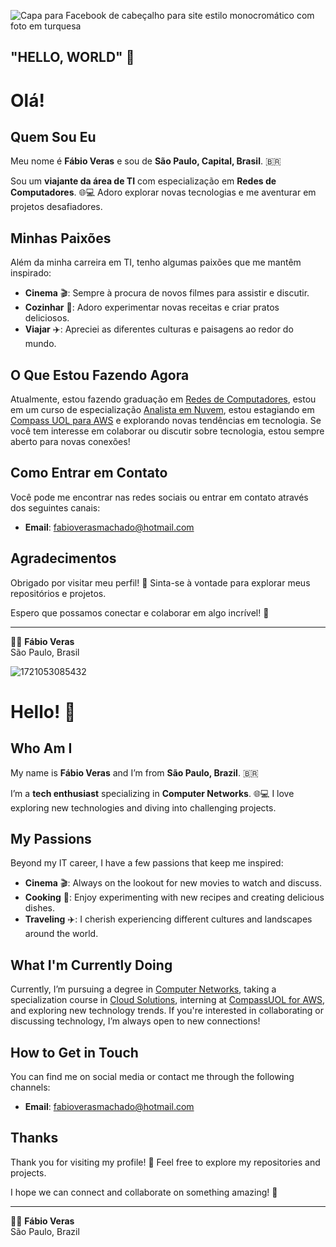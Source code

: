 ![Capa para Facebook de cabeçalho para site estilo monocromático com foto em turquesa](https://github.com/user-attachments/assets/c95c52fa-9363-41a8-9288-1786e28df630)

## "HELLO, WORLD" 👋

# Olá! 

## Quem Sou Eu

Meu nome é **Fábio Veras** e sou de **São Paulo, Capital, Brasil**. 🇧🇷

Sou um **viajante da área de TI** com especialização em **Redes de Computadores**. 🌐💻 Adoro explorar novas tecnologias e me aventurar em projetos desafiadores.

## Minhas Paixões

Além da minha carreira em TI, tenho algumas paixões que me mantêm inspirado:

- **Cinema** 🎬: Sempre à procura de novos filmes para assistir e discutir.
- **Cozinhar** 🍳: Adoro experimentar novas receitas e criar pratos deliciosos.
- **Viajar** ✈️: Apreciei as diferentes culturas e paisagens ao redor do mundo.

## O Que Estou Fazendo Agora

Atualmente, estou fazendo graduação em [Redes de Computadores](#), estou em  um curso de especialização [Analista em Nuvem](#), estou estagiando em [Compass UOL para AWS](#) e explorando novas tendências em tecnologia. Se você tem interesse em colaborar ou discutir sobre tecnologia, estou sempre aberto para novas conexões!

## Como Entrar em Contato

Você pode me encontrar nas redes sociais ou entrar em contato através dos seguintes canais:

- **Email**: [fabioverasmachado@hotmail.com](mailto:seuemail@example.com)

## Agradecimentos

Obrigado por visitar meu perfil! 🚀 Sinta-se à vontade para explorar meus repositórios e projetos. 

Espero que possamos conectar e colaborar em algo incrível! 🌟

---

👨‍💻 **Fábio Veras**  
São Paulo, Brasil


![1721053085432](https://github.com/user-attachments/assets/2c93b2e7-c5b0-4c50-86bf-ca12c7a16026)

# Hello! 👋

## Who Am I

My name is **Fábio Veras** and I’m from **São Paulo, Brazil**. 🇧🇷

I’m a **tech enthusiast** specializing in **Computer Networks**. 🌐💻 I love exploring new technologies and diving into challenging projects.

## My Passions

Beyond my IT career, I have a few passions that keep me inspired:

- **Cinema** 🎬: Always on the lookout for new movies to watch and discuss.
- **Cooking** 🍳: Enjoy experimenting with new recipes and creating delicious dishes.
- **Traveling** ✈️: I cherish experiencing different cultures and landscapes around the world.

## What I'm Currently Doing

Currently, I’m pursuing a degree in [Computer Networks](#), taking a specialization course in [Cloud Solutions](#), interning at [CompassUOL for AWS](#), and exploring new technology trends. If you're interested in collaborating or discussing technology, I’m always open to new connections!

## How to Get in Touch

You can find me on social media or contact me through the following channels:

- **Email**: [fabioverasmachado@hotmail.com](mailto:fabioverasmachado@hotmail.com)

## Thanks

Thank you for visiting my profile! 🚀 Feel free to explore my repositories and projects.

I hope we can connect and collaborate on something amazing! 🌟

---

👨‍💻 **Fábio Veras**  
São Paulo, Brazil
